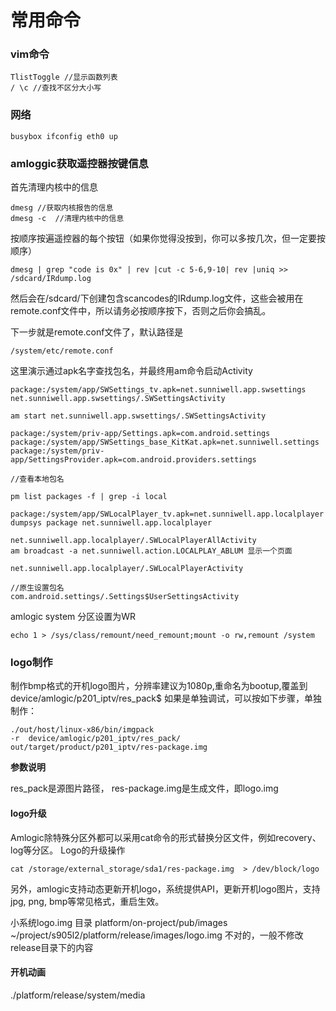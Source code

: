 # 常用命令

### vim命令

```
TlistToggle //显示函数列表
/ \c //查找不区分大小写
```
### 网络 

```
busybox ifconfig eth0 up
```
### amloggic获取遥控器按键信息

首先清理内核中的信息

```
dmesg //获取内核报告的信息
dmesg -c  //清理内核中的信息
```
按顺序按遍遥控器的每个按钮（如果你觉得没按到，你可以多按几次，但一定要按顺序） 

```
dmesg | grep "code is 0x" | rev |cut -c 5-6,9-10| rev |uniq >> /sdcard/IRdump.log
```
然后会在/sdcard/下创建包含scancodes的IRdump.log文件，这些会被用在remote.conf文件中，所以请务必按顺序按下，否则之后你会搞乱。

下一步就是remote.conf文件了，默认路径是

```
/system/etc/remote.conf
```

这里演示通过apk名字查找包名，并最终用am命令启动Activity

```
package:/system/app/SWSettings_tv.apk=net.sunniwell.app.swsettings
net.sunniwell.app.swsettings/.SWSettingsActivity

am start net.sunniwell.app.swsettings/.SWSettingsActivity

package:/system/priv-app/Settings.apk=com.android.settings
package:/system/app/SWSettings_base_KitKat.apk=net.sunniwell.settings
package:/system/priv-app/SettingsProvider.apk=com.android.providers.settings
```
```
//查看本地包名

pm list packages -f | grep -i local

package:/system/app/SWLocalPlayer_tv.apk=net.sunniwell.app.localplayer
dumpsys package net.sunniwell.app.localplayer

net.sunniwell.app.localplayer/.SWLocalPlayerAllActivity
am broadcast -a net.sunniwell.action.LOCALPLAY_ABLUM 显示一个页面

net.sunniwell.app.localplayer/.SWLocalPlayerActivity

//原生设置包名
com.android.settings/.Settings$UserSettingsActivity 
```
amlogic system 分区设置为WR

```
echo 1 > /sys/class/remount/need_remount;mount -o rw,remount /system
```

### logo制作

​    制作bmp格式的开机logo图片，分辨率建议为1080p,重命名为bootup,覆盖到device/amlogic/p201_iptv/res_pack$
如果是单独调试，可以按如下步骤，单独制作：

```
./out/host/linux-x86/bin/imgpack
-r  device/amlogic/p201_iptv/res_pack/ 
out/target/product/p201_iptv/res-package.img
```
__参数说明__

res_pack是源图片路径，
res-package.img是生成文件，即logo.img 

#### logo升级
Amlogic除特殊分区外都可以采用cat命令的形式替换分区文件，例如recovery、log等分区。
Logo的升级操作

```
cat /storage/external_storage/sda1/res-package.img  > /dev/block/logo
```


另外，amlogic支持动态更新开机logo，系统提供API，更新开机logo图片，支持jpg, png, bmp等常见格式，重启生效。 

小系统logo.img 目录 platform/on-project/pub/images
~/project/s905l2/platform/release/images/logo.img 不对的，一般不修改release目录下的内容

#### 开机动画
./platform/release/system/media

